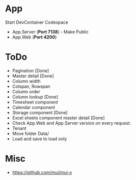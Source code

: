 # App
Start DevContainer Codespace
* App.Server (**Port 7138**) - Make Public
* App.Web (**Port 4200**)

# ToDo
* Pagination [Done]
* Master detail [Done]
* Column width
* Colspan, Rowspan
* Column order
* Column lookup [Done]
* Timesheet component
* Calendar component
* Storage component [Done]
* Excel sheets component master detail [Done]
* Check App.Web and App.Server version on every request.
* Tenant
* Move folder Data/
* Load and save to load only

# Misc
* https://github.com/mui/mui-x
